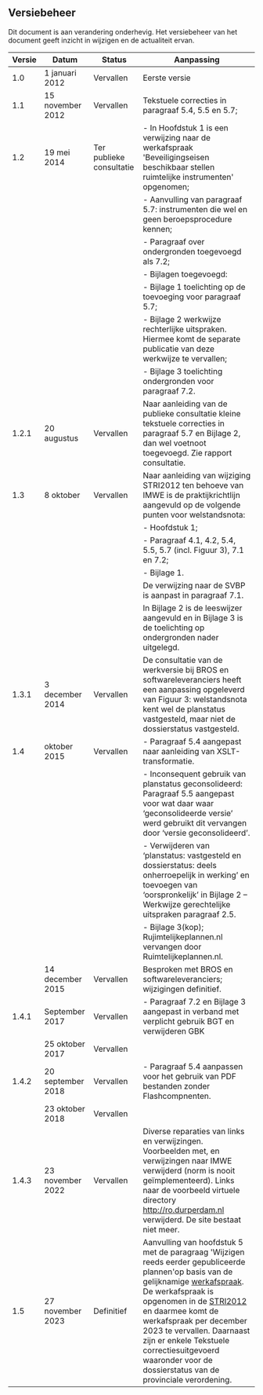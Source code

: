 <h2>Versiebeheer</h2>

Dit document is aan verandering onderhevig. Het versiebeheer van het document
geeft inzicht in wijzigen en de actualiteit ervan.

| **Versie** | **Datum**                        | **Status**               | **Aanpassing**                                                                                                                                                                                             |
|------------|----------------------------------|--------------------------|------------------------------------------------------------------------------------------------------------------------------------------------------------------------------------------------------------|
| 1.0        | 1 januari 2012                   | Vervallen                | Eerste versie                                                                                                                                                                                              |
| 1.1        | 15 november 2012                 | Vervallen                | Tekstuele correcties in paragraaf 5.4, 5.5 en 5.7;                                                                                                                                                         |
| 1.2        | 19 mei 2014                      | Ter publieke consultatie | - In Hoofdstuk 1 is een verwijzing naar de werkafspraak 'Beveiligingseisen beschikbaar stellen ruimtelijke instrumenten' opgenomen;                                                                        |
|            |                                  |                          | - Aanvulling van paragraaf 5.7: instrumenten die wel en geen beroepsprocedure kennen;                                                                                                                      |
|            |                                  |                          | - Paragraaf over ondergronden toegevoegd als 7.2;                                                                                                                                                          |
|            |                                  |                          | - Bijlagen toegevoegd:                                                                                                                                                                                     |
|            |                                  |                          |       - Bijlage 1 toelichting op de toevoeging voor paragraaf 5.7;                                                                                                                                         |
|            |                                  |                          |       - Bijlage 2 werkwijze rechterlijke uitspraken. Hiermee komt de separate publicatie van deze werkwijze te vervallen;                                                                                  |
|            |                                  |                          |       - Bijlage 3 toelichting ondergronden voor paragraaf 7.2.                                                                                                                                             |
| 1.2.1      | 20 augustus                      | Vervallen                | Naar aanleiding van de publieke consultatie kleine tekstuele correcties in paragraaf 5.7 en Bijlage 2, dan wel voetnoot toegevoegd. Zie rapport consultatie.                                               |
| 1.3        | 8 oktober                        | Vervallen                | Naar aanleiding van wijziging STRI2012 ten behoeve van IMWE is de praktijkrichtlijn aangevuld op de volgende punten voor welstandsnota:                                                                    |
|            |                                  |                          | - Hoofdstuk 1;                                                                                                                                                                                             |
|            |                                  |                          | - Paragraaf 4.1, 4.2, 5.4, 5.5, 5.7 (incl. Figuur 3), 7.1 en 7.2;                                                                                                                                          |
|            |                                  |                          | - Bijlage 1.                                                                                                                                                                                               |
|            |                                  |                          | De verwijzing naar de SVBP is aanpast in paragraaf 7.1.                                                                                                                                                    |
|            |                                  |                          | In Bijlage 2 is de leeswijzer aangevuld en in Bijlage 3 is de toelichting op ondergronden nader uitgelegd.                                                                                                 |
| 1.3.1      | 3 december 2014                  | Vervallen                | De consultatie van de werkversie bij BROS en softwareleveranciers heeft een aanpassing opgeleverd van Figuur 3: welstandsnota kent wel de planstatus vastgesteld, maar niet de dossierstatus vastgesteld.  |
| 1.4        | oktober 2015                     | Vervallen             | - Paragraaf 5.4 aangepast naar aanleiding van XSLT-transformatie.                                                                                                                                          |
|            |                                  |                          | - Inconsequent gebruik van planstatus geconsolideerd: Paragraaf 5.5 aangepast voor wat daar waar ‘geconsolideerde versie’ werd gebruikt dit vervangen door ‘versie geconsolideerd’.                        |
|            |                                  |                          | - Verwijderen van ‘planstatus: vastgesteld en dossierstatus: deels onherroepelijk in werking’ en toevoegen van ‘oorspronkelijk’ in Bijlage 2 – Werkwijze gerechtelijke uitspraken paragraaf 2.5.           |
|            |                                  |                          | - Bijlage 3(kop); Rujimtelijkeplannen.nl vervangen door Ruimtelijkeplannen.nl.                                                                                                                             |
|            | 14 december 2015                 | Vervallen             | Besproken met BROS en softwareleveranciers; wijzigingen definitief.                                                                                                                                        |
| 1.4.1      | September 2017                   | Vervallen               | - Paragraaf 7.2 en Bijlage 3 aangepast in verband met verplicht gebruik BGT en verwijderen GBK                                                                                                             |
|            | 25 oktober 2017                  | Vervallen               |                                                                                                                                                                                                            |
| 1.4.2      | 20 september 2018                | Vervallen               | - Paragraaf 5.4 aanpassen voor het gebruik van PDF bestanden zonder Flashcompnenten.                                                                                                                       |
|            | 23 oktober 2018                  | Vervallen               |                                                                                                                                                                                                            |
| 1.4.3      | 23 november 2022                 | Vervallen               | Diverse reparaties van links en verwijzingen. Voorbeelden met, en verwijzingen naar IMWE verwijderd (norm is nooit geïmplementeerd). Links naar de voorbeeld virtuele directory http://ro.durperdam.nl verwijderd. De site bestaat niet meer. |
| 1.5        | 27 november 2023                 | Definitief               | Aanvulling van hoofdstuk 5 met de paragraag 'Wijzigen reeds eerder gepubliceerde plannen'op basis van de gelijknamige <a href='https://docs.geostandaarden.nl/ro/def-wa-waSTRIIMRO-20180901/' target='_blank'>werkafspraak</a>. De werkafspraak is opgenomen in de <a href='https://docs.geostandaarden.nl/ro/stri' target='_blank'>STRI2012</a> en daarmee komt de werkafspraak per december 2023 te vervallen. Daarnaast zijn er enkele Tekstuele correctiesuitgevoerd waaronder voor de dossierstatus van de provinciale verordening. |

